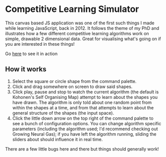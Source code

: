 # Competitive Learning Simulator

This canvas based JS application was one of the first such things I made while learning JavaScript, back in 2012. It follows the theme of my PhD and illustrates how a few different competitive learning algorithms work on simple, drawable 2 dimensional data. Great for visualising what's going on if you are interested in these things!

Go [here](http://jsdw.github.io/js-competitive-learning-simulator/) to see it in action

## How it works

1. Select the square or circle shape from the command palette.
2. Click and drag somewhere on screen to draw said shapes.
3. Click play, pause and stop to watch the current algorithm (the default is Kohonen's Self Organising Map) attempt to learn about the shapes you have drawn. The algorithm is only told about one random point from within the shapes at a time, and from that attempts to learn about the general structure of the shapes (the input space).
4. Click the little down arrow on the top right of the command palette to see a bunch of configuration options. You can change algorithm specific parameters (including the algorithm used; I'd recommend checking out Growing Neural Gas); if you have left the algorithm running, sliding the sliders about should influence it in real time.

There are a few little bugs here and there but things should generally work!
